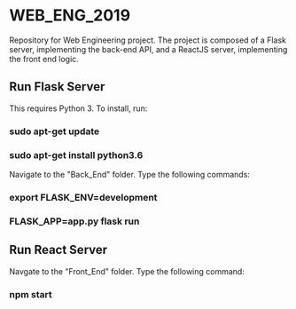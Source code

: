 # WEB_ENG_2019
Repository for Web Engineering project.
The project is composed of a Flask server, implementing the back-end API, and a ReactJS server, implementing the front end logic.


## Run Flask Server

This requires Python 3. To install, run:
### sudo apt-get update
### sudo apt-get install python3.6

Navigate to the "Back_End" folder. Type the following commands:
### export FLASK_ENV=development
### FLASK_APP=app.py flask run


## Run React Server

Navgate to the "Front_End" folder. Type the following command:
### npm start
